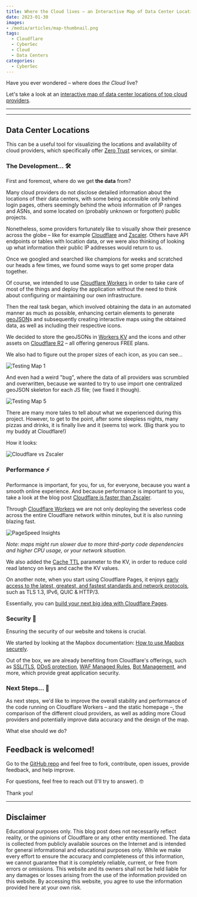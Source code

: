 ```yaml
---
title: Where the Cloud lives – an Interactive Map of Data Center Locations of Top Cloud Providers
date: 2023-01-30
images: 
- /media/articles/map-thumbnail.png
tags:
  - Cloudflare
  - CyberSec
  - Cloud
  - Data Centers
categories:
  - CyberSec
---
```


Have you ever wondered – where does _the Cloud_ live?

Let's take a look at an [interactive map of data center locations of top cloud providers](https://sasecloudmap.com/).

* * *
* * *

## Data Center Locations

This can be a useful tool for visualizing the locations and availability of cloud providers, which specifically offer [Zero Trust](https://www.cloudflare.com/learning/security/glossary/what-is-zero-trust/) services, or similar.

### The Development... 🛠️

First and foremost, where do we get **the data** from?

Many cloud providers do not disclose detailed information about the locations of their data centers, with some being accessible only behind login pages, others seemingly behind the _whois_ information of IP ranges and ASNs, and some located on (probably unknown or forgotten) public projects.

Nonetheless, some providers fortunately like to visually show their presence across the globe – like for example [Cloudflare](https://www.cloudflare.com/network/) and [Zscaler](https://trust.zscaler.com/zscaler.net/data-center-map). Others have API endpoints or tables with location data, or we were also thinking of looking up what information their public IP addresses would return to us.

Once we googled and searched like champions for weeks and scratched our heads a few times, we found some ways to get some proper data together.

Of course, we intended to use [Cloudflare Workers](https://developers.cloudflare.com/workers/) in order to take care of most of the things and deploy the application without the need to think about configuring or maintaining our own infrastructure.

Then the real task began, which involved obtaining the data in an automated manner as much as possible, enhancing certain elements to generate [geoJSON](https://geojson.org/)s and subsequently creating interactive maps using the obtained data, as well as including their respective icons.

We decided to store the geoJSONs in [Workers KV](https://developers.cloudflare.com/workers/wrangler/workers-kv/) and the icons and other assets on [Cloudflare R2](https://developers.cloudflare.com/r2/) – all offering generous FREE plans.

We also had to figure out the proper sizes of each icon, as you can see...

![Testing Map 1](/media/articles/map-test-1.png)

And even had a weird "bug", where the data of all providers was scrumbled and overwritten, because we wanted to try to use import one centralized geoJSON skeleton for each JS file; (we fixed it though).

![Testing Map 5](/media/articles/map-test-5.png)

There are many more tales to tell about what we experienced during this project. However, to get to the point, after some sleepless nights, many pizzas and drinks, it is finally live and it (seems to) work. (Big thank you to my buddy at Cloudflare!)

How it looks:

![Cloudflare vs Zscaler](/media/articles/cloudflare-vs-zscaler.png)

### Performance ⚡️

Performance is important, for you, for us, for everyone, because you want a smooth online experience. And because performance is important to you, take a look at the blog post [Cloudflare is faster than Zscaler](https://blog.cloudflare.com/network-performance-update-cio-edition/).

Through [Cloudflare Workers](https://workers.cloudflare.com/) we are not only deploying the severless code across the entire Cloudflare network within minutes, but it is also running blazing fast. 

![PageSpeed Insights](/media/articles/pagespeed-insights.png)

_Note: maps might run slower due to more third-party code dependencies and higher CPU usage, or your network situation._

We also added the [Cache TTL](https://developers.cloudflare.com/workers/runtime-apis/kv/#cache-ttl) parameter to the KV, in order to reduce cold read latency on keys and cache the KV values.

On another note, when you start using Cloudflare Pages, it enjoys [early access to the latest, greatest, and fastest standards and network protocols](https://blog.cloudflare.com/cloudflare-pages-is-lightning-fast/), such as TLS 1.3, IPv6, QUIC & HTTP/3.

Essentially, you can [build your next big idea with Cloudflare Pages](https://blog.cloudflare.com/big-ideas-on-pages/).

### Security 🔐

Ensuring the security of our website and tokens is crucial. 

We started by looking at the Mapbox documentation: [How to use Mapbox securely](https://docs.mapbox.com/help/troubleshooting/how-to-use-mapbox-securely/).

Out of the box, we are already benefiting from Cloudflare's offerings, such as [SSL/TLS](https://developers.cloudflare.com/ssl/), [DDoS protection](https://developers.cloudflare.com/ddos-protection/), [WAF Managed Rules](https://developers.cloudflare.com/waf/managed-rules/), [Bot Management](https://developers.cloudflare.com/bots/), and more, which provide great application security.

### Next Steps... 🚀

As next steps, we'd like to improve the overall stability and performance of the code running on Cloudflare Workers – and the static homepage –, the comparison of the different cloud providers, as well as adding more Cloud providers and potentially improve data accuracy and the design of the map.

What else should we do?

## Feedback is welcomed!

Go to the [GitHub repo](https://github.com/DavidJKTofan/sase-cloud-map) and feel free to fork, contribute, open issues, provide feedback, and help improve.

For questions, feel free to reach out (I'll try to answer). 🤓

Thank you!

* * *

## Disclaimer

Educational purposes only. This blog post does not necessarily reflect reality, or the opinions of Cloudflare or any other entity mentioned. The data is collected from publicly available sources on the Internet and is intended for general informational and educational purposes only. While we make every effort to ensure the accuracy and completeness of this information, we cannot guarantee that it is completely reliable, current, or free from errors or omissions. This website and its owners shall not be held liable for any damages or losses arising from the use of the information provided on this website. By accessing this website, you agree to use the information provided here at your own risk.
